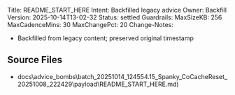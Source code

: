 Title: README_START_HERE
Intent: Backfilled legacy advice
Owner: Backfill
Version: 2025-10-14T13-02-32
Status: settled
Guardrails:
  MaxSizeKB: 256
  MaxCadenceMins: 30
  MaxChangePct: 20
Change-Notes:
  - Backfilled from legacy content; preserved original timestamp

## Source Files
- docs\advice_bombs\batch_20251014_124554\.15_Spanky_CoCacheReset_20251008_222429\payload\README_START_HERE.md)

